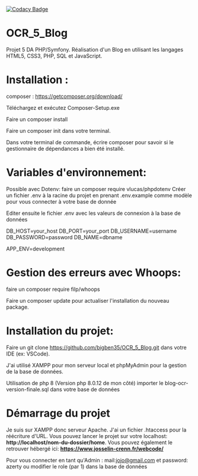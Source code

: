 [![Codacy Badge](https://app.codacy.com/project/badge/Grade/ed723c215dbf4468af34e1e9616b249b)](https://www.codacy.com/gh/bigben35/OCR_5_Blog/dashboard?utm_source=github.com&amp;utm_medium=referral&amp;utm_content=bigben35/OCR_5_Blog&amp;utm_campaign=Badge_Grade)

# OCR_5_Blog

Projet 5 DA PHP/Symfony. Réalisation d'un Blog en utilisant les langages HTML5, CSS3, PHP, SQL et JavaScript.

# Installation :
composer : https://getcomposer.org/download/

Téléchargez et exécutez Composer-Setup.exe

Faire un composer install

Faire un composer init dans votre terminal.

Dans votre terminal de commande, écrire composer pour savoir si le gestionnaire de dépendances a bien été installé.

# Variables d'environnement:
Possible avec Dotenv: faire un composer require vlucas/phpdotenv
Créer un fichier .env à la racine du projet en prenant .env.example comme modèle pour vous connecter à votre base de donnée

Editer ensuite le fichier .env avec les valeurs de connexion à la base de données

DB_HOST=your_host
DB_PORT=your_port
DB_USERNAME=username
DB_PASSWORD=password
DB_NAME=dbname

APP_ENV=development

# Gestion des erreurs avec Whoops:
faire un composer require filp/whoops

Faire un composer update pour actualiser l'installation du nouveau package.


# Installation du projet:
Faire un git clone https://github.com/bigben35/OCR_5_Blog.git
dans votre IDE (ex: VSCode).

J'ai utilisé XAMPP pour mon serveur local et phpMyAdmin pour la gestion de la base de données.

Utilisation de php 8 (Version php 8.0.12 de mon côté)
importer le blog-ocr-version-finale.sql dans votre base de données

# Démarrage du projet
Je suis sur XAMPP donc serveur Apache. J'ai un fichier .htaccess pour la réécriture d'URL. Vous pouvez lancer le projet sur votre localhost: **http://localhost/nom-du-dossier/home**. Vous pouvez également le retrouver hébergé ici: **https://www.josselin-crenn.fr/webcode/**

Pour vous connecter en tant qu'Admin : mail:jojo@gmail.com et password: azerty ou modifier le role (par 1) dans la base de données

